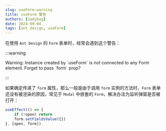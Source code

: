 ```yaml
---
slug: useForm-warning
title: useForm 警告
authors: [1adybug]
date: 2024-09-04
tags: [ant design, useForm]
---
```


在使用 `Ant Design` 的 `Form` 表单时，经常会遇到这个警告：

:::warning

Warning: Instance created by \`useForm\` is not connected to any Form element. Forget to pass \`form\` prop?

:::

如果确定传递了 `form` 属性，那么一般是由于调用 `form` 实例的方法时，`Form` 表单还没有被渲染的原因，常见于 `Modal` 中嵌套的 `Form`，解决办法为监听弹窗是否被打开：

```TypeScript
useEffect(() => {
    if (!open) return
    form.setFieldsValue({})
}, [open, form])
```
